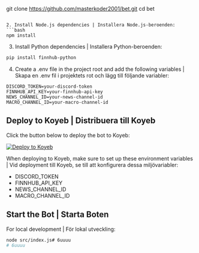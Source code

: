 git clone https://github.com/masterkoder2001/bet.git
cd bet
```

2. Install Node.js dependencies | Installera Node.js-beroenden:
```bash
npm install
```

3. Install Python dependencies | Installera Python-beroenden:
```bash
pip install finnhub-python
```

4. Create a .env file in the project root and add the following variables | Skapa en .env fil i projektets rot och lägg till följande variabler:
```
DISCORD_TOKEN=your-discord-token
FINNHUB_API_KEY=your-finnhub-api-key
NEWS_CHANNEL_ID=your-news-channel-id
MACRO_CHANNEL_ID=your-macro-channel-id
```

## Deploy to Koyeb | Distribuera till Koyeb

Click the button below to deploy the bot to Koyeb:

[![Deploy to Koyeb](https://www.koyeb.com/static/images/deploy/button.svg)](https://app.koyeb.com/deploy?name=bet&repository=masterkoder2001%2Fbet&branch=main&instance_type=free)

When deploying to Koyeb, make sure to set up these environment variables | Vid deployment till Koyeb, se till att konfigurera dessa miljövariabler:
- DISCORD_TOKEN
- FINNHUB_API_KEY
- NEWS_CHANNEL_ID
- MACRO_CHANNEL_ID

## Start the Bot | Starta Boten

For local development | För lokal utveckling:
```bash
node src/index.js# 6uuuu
# 6uuuu
